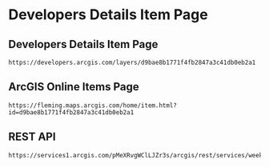 # Developers Details Item Page

## Developers Details Item Page

```
https://developers.arcgis.com/layers/d9bae8b1771f4fb2847a3c41db0eb2a1
```

## ArcGIS Online Items Page
```
https://fleming.maps.arcgis.com/home/item.html?id=d9bae8b1771f4fb2847a3c41db0eb2a1
```

## REST API
```
https://services1.arcgis.com/pMeXRvgWClLJZr3s/arcgis/rest/services/week_4_checklist_tree_survey/FeatureServer/0
```